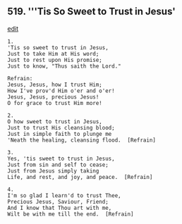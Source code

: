 
## 519.  '''Tis So Sweet to Trust in Jesus'
[edit](https://docs.google.com/document/d/1bxg3raGBRCxGgVYPTwqUotrx%2DAdDx032/edit?mode=html)



    1.
    'Tis so sweet to trust in Jesus,
    Just to take Him at His word;
    Just to rest upon His promise;
    Just to know, "Thus saith the Lord."

    Refrain:
    Jesus, Jesus, how I trust Him;
    How I've prov'd Him o'er and o'er!
    Jesus, Jesus, precious Jesus!
    O for grace to trust Him more!

    2.
    O how sweet to trust in Jesus,
    Just to trust His cleansing blood;
    Just in simple faith to plunge me
    'Neath the healing, cleansing flood.  [Refrain]

    3.
    Yes, 'tis sweet to trust in Jesus,
    Just from sin and self to cease;
    Just from Jesus simply taking
    Life, and rest, and joy, and peace.  [Refrain]

    4.
    I'm so glad I learn'd to trust Thee,
    Precious Jesus, Saviour, Friend;
    And I know that Thou art with me,
    Wilt be with me till the end.  [Refrain]
